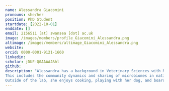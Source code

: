 ```yaml
---
name: Alessandra Giacomini
pronouns: she/her
position: PhD Student
startdate: [2022-10-01]
enddate: []
email: 2156511 [at] swansea [dot] ac.uk
image: /images/members/profile_Giacomini_Alessandra.png
altimage: /images/members/altimage_Giacomini_Alessandra.png
website:
orcid: 0000-0001-9121-1660
linkedin: 
scholar: jDUE-Q0AAAAJ&hl
github: 
description: "Alessandra has a background in Veterinary Sciences with Master's degrees from the University of Bologne (Italy) on feline oral squamous cell carcinoma and the National Veterinary School of Toulouse and CIRAD (France) on disease spreading risk through livestock trading networks. For her Ph.D., Alessandra studies parasite spread and microbiome-stressor relationships in domesticated and synanthropic species.
This includes the community dynamics and sharing of microbiomes in native and invasive tropical small mammal assembalges in Borneo, and host-parasite-microbiome interactions in feral and domesticated horses in temperate grasslands. Her work is supervised by [Dr Tamsyn Uren Webster](https://www.swansea.ac.uk/staff/t.m.urenwebster/) and Konstans. <br>
Outside of the lab, she enjoys cooking, playing with her dog, and board games."
---
```

